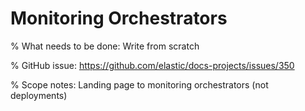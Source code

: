 # Monitoring Orchestrators

% What needs to be done: Write from scratch

% GitHub issue: https://github.com/elastic/docs-projects/issues/350

% Scope notes: Landing page to monitoring orchestrators (not deployments)